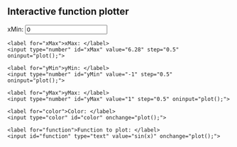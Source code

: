 
  
## Interactive function plotter
  
<section id="plotSettings">
  	<label for="xMin">xMin: </label>
  	<input type="number" id="xMin" value="0" step="0.5" oninput="plot();">
  	
  	<label for="xMax">xMax: </label>
  	<input type="number" id="xMax" value="6.28" step="0.5" oninput="plot();">
  	
  	<label for="yMin">yMin: </label>
  	<input type="number" id="yMin" value="-1" step="0.5" oninput="plot();">		
  	
  	<label for="yMax">yMax: </label>
  	<input type="number" id="yMax" value="1" step="0.5" oninput="plot();">
  	
  	<label for="color">Color: </label>
  	<input type="color" id="color" onchange="plot();">
   	
   	<label for="function">Function to plot: </label>
   	<input id="function" type="text" value="sin(x)" onchange="plot();">
    
  </section>
  <section id="plot">
     <div id="myFunction"></div>
  </section>

